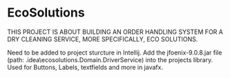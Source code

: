 # EcoSolutions
THIS PROJECT IS ABOUT BUILDING AN ORDER HANDLING SYSTEM FOR A DRY CLEANING SERVICE, MORE SPECIFICALLY, ECO SOLUTIONS.

Need to be added to project sturcture in Intellij.
Add the jfoenix-9.0.8.jar file (path: .idea\ecosolutions.Domain.DriverService) into the projects library. 
Used for Buttons, Labels, textfields and more in javafx. 

